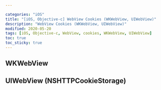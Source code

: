 ```yaml
---

categories: "iOS"
title: "[iOS, Objective-c] WebView Cookies (WKWebView, UIWebView)"
description: "WebView Cookies (WKWebView, UIWebView)"
modified: 2020-05-20
tags: [iOS, Objective-c, WebView, cookies, WKWebView, UIWebView]
toc: true
toc_sticky: true
---
```


## WKWebView
<script src="https://gist.github.com/tigi44/9957190bd326b6e3e8608c34e37810fa.js"></script>

## UIWebView (NSHTTPCookieStorage)
<script src="https://gist.github.com/tigi44/6c136f3a6db079eebce252ac22b0b753.js"></script>
